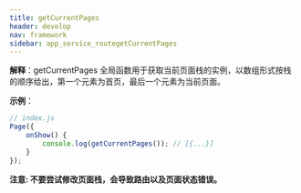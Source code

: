 ```yaml
---
title: getCurrentPages
header: develop
nav: framework
sidebar: app_service_routegetCurrentPages
---
```


 

**解释**：getCurrentPages 全局函数用于获取当前页面栈的实例，以数组形式按栈的顺序给出，第一个元素为首页，最后一个元素为当前页面。

**示例**： 

```js
// index.js
Page({
    onShow() {
        console.log(getCurrentPages()); // [{...}]
    }
});
```

**注意: 不要尝试修改页面栈，会导致路由以及页面状态错误。**